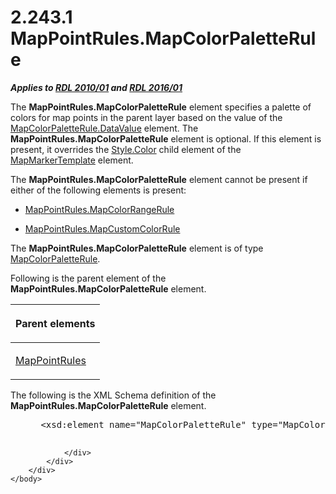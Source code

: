 <html dir="LTR" xmlns:mshelp="http://msdn.microsoft.com/mshelp" xmlns:ddue="http://ddue.schemas.microsoft.com/authoring/2003/5" xmlns:xlink="http://www.w3.org/1999/xlink" xmlns:tool="http://www.microsoft.com/tooltip">
    <head>
        <meta http-equiv="Content-Type" content="text/html; CHARSET=utf-8"></meta>
        <meta name="save" content="history"></meta>
        <title>2.243.1 MapPointRules.MapColorPaletteRule</title>
        <xml>
            <mshelp:toctitle title="2.243.1 MapPointRules.MapColorPaletteRule"></mshelp:toctitle>
            <mshelp:rltitle title="[MS-RDL]: MapPointRules.MapColorPaletteRule"></mshelp:rltitle>
            <mshelp:keyword index="A" term="f7cd528b-f2cb-4801-ac72-e42fb9c16ef2"></mshelp:keyword>
            <mshelp:attr name="DCSext.ContentType" value="open specification"></mshelp:attr>
            <mshelp:attr name="AssetID" value="f7cd528b-f2cb-4801-ac72-e42fb9c16ef2"></mshelp:attr>
            <mshelp:attr name="TopicType" value="kbRef"></mshelp:attr>
            <mshelp:attr name="DCSext.Title" value="[MS-RDL]: MapPointRules.MapColorPaletteRule" />
        </xml>
    </head>
    <body>
        <div id="header">
            <h1 class="heading">2.243.1 MapPointRules.MapColorPaletteRule</h1>
        </div>
        <div id="mainSection">
            <div id="mainBody">
                <div id="allHistory" class="saveHistory"></div>
                <div id="sectionSection0" class="section" name="collapseableSection">
                    

<p><b><i>Applies to </i></b><a href="3428e690-a348-4ec7-8a6a-8efb42d2cdee.html"><b><i>RDL 2010/01</i></b></a><b><i>
and </i></b><a href="52ce3983-2bfc-4e72-9359-42aaf5fe4509.html"><b><i>RDL 2016/01</i></b></a></p>

<p>The <b>MapPointRules.MapColorPaletteRule</b> element
specifies a palette of colors for map points in the parent layer based on the
value of the <a href="280f0d27-5e51-4bb7-b9dd-395ad86860bf.html">MapColorPaletteRule.DataValue</a>
element. The <b>MapPointRules.MapColorPaletteRule</b> element is optional. If
this element is present, it overrides the <a href="7911c883-f314-41d9-9136-02e8a26279ad.html">Style.Color</a> child element
of the <a href="22055a42-2ec0-48cd-893f-f7bd717efc7a.html">MapMarkerTemplate</a>
element. </p>

<p>The <b>MapPointRules.MapColorPaletteRule</b> element cannot
be present if either of the following elements is present:</p>

<ul><li><p><span><span> 
</span></span><a href="c62c79fa-f17d-4bc1-b8db-c7ddaeb028f5.html">MapPointRules.MapColorRangeRule</a></p>

</li><li><p><span><span> 
</span></span><a href="6ca17b10-03b5-4a96-8661-0cff7e4e88d7.html">MapPointRules.MapCustomColorRule</a></p>

</li></ul><p>The <b>MapPointRules.MapColorPaletteRule</b> element is of
type <a href="c83dbba7-3a8d-42df-9db1-a627b4ea095e.html">MapColorPaletteRule</a>.</p>

<p>Following is the parent element of the <b>MapPointRules.MapColorPaletteRule</b>
element.</p>

<table>
 <thead>
  <tr>
   <th>
   <p>Parent elements</p>
   </th>
  </tr>
 </thead>
 <tr>
  <td>
  <p><a href="d090d792-6d70-412c-b024-88c08de4d300.html">MapPointRules</a></p>
  </td>
 </tr>
</table>

<p>The following is the XML Schema definition of the <b>MapPointRules.MapColorPaletteRule</b>
element.</p>

<dl>
<dd>
<div><pre> &lt;xsd:element name=&quot;MapColorPaletteRule&quot; type=&quot;MapColorPaletteRuleType&quot; minOccurs=&quot;0&quot; /&gt;
  
</pre></div>
</dd></dl>


                </div>
            </div>
        </div>
    </body>
</html>